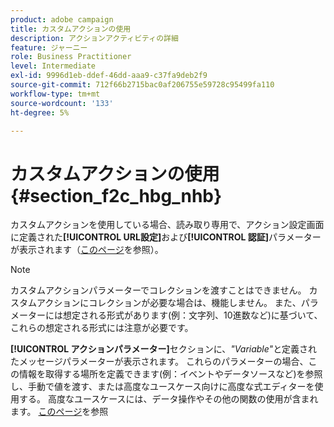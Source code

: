 ```yaml
---
product: adobe campaign
title: カスタムアクションの使用
description: アクションアクティビティの詳細
feature: ジャーニー
role: Business Practitioner
level: Intermediate
exl-id: 9996d1eb-ddef-46dd-aaa9-c37fa9deb2f9
source-git-commit: 712f66b2715bac0af206755e59728c95499fa110
workflow-type: tm+mt
source-wordcount: '133'
ht-degree: 5%

---
```


# カスタムアクションの使用 {#section_f2c_hbg_nhb}

カスタムアクションを使用している場合、読み取り専用で、アクション設定画面に定義された&#x200B;**[!UICONTROL URL設定]**&#x200B;および&#x200B;**[!UICONTROL 認証]**&#x200B;パラメーターが表示されます（[このページ](../action/about-custom-action-configuration.md)を参照）。

>[!NOTE]
>
>カスタムアクションパラメーターでコレクションを渡すことはできません。 カスタムアクションにコレクションが必要な場合は、機能しません。 また、パラメーターには想定される形式があります(例：文字列、10進数など)に基づいて、 これらの想定される形式には注意が必要です。

**[!UICONTROL アクションパラメーター]**&#x200B;セクションに、_&quot;Variable&quot;_&#x200B;と定義されたメッセージパラメーターが表示されます。 これらのパラメーターの場合、この情報を取得する場所を定義できます(例：イベントやデータソースなど)を参照し、手動で値を渡す、または高度なユースケース向けに高度な式エディターを使用する。 高度なユースケースには、データ操作やその他の関数の使用が含まれます。 [このページ](../expression/expressionadvanced.md)を参照
